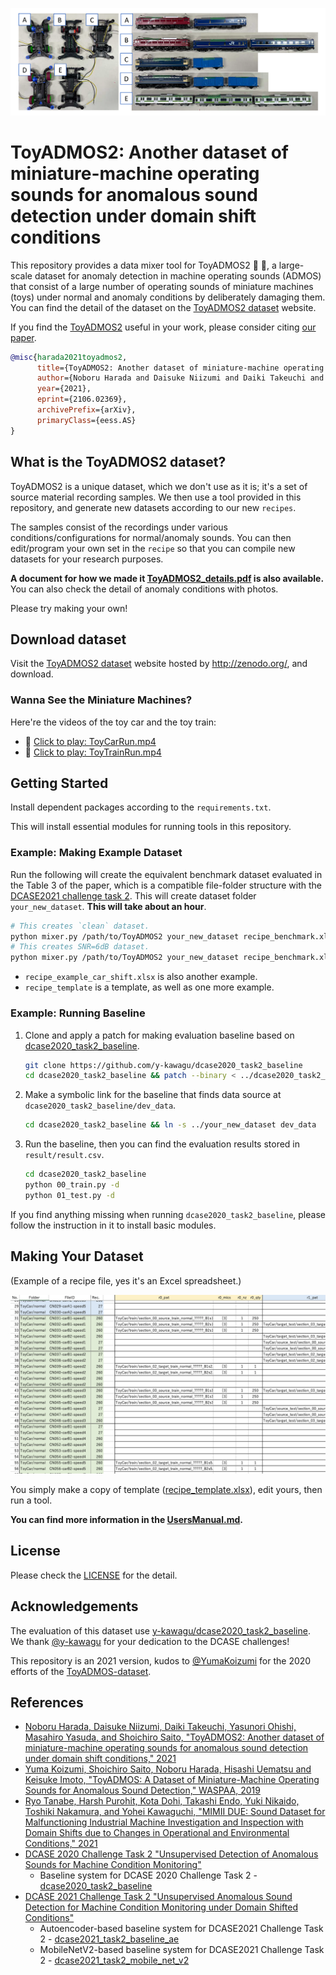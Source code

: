 ![toyadmos2 key visual](images/toyadmos2-key-visual.png)

# ToyADMOS2: Another dataset of miniature-machine operating sounds for anomalous sound detection under domain shift conditions

This repository provides a data mixer tool for ToyADMOS2 🚗 🚃, a large-scale dataset for anomaly detection in machine operating sounds (ADMOS)
that consist of a large number of operating sounds of miniature machines (toys) under normal and anomaly conditions by deliberately damaging them.
You can find the detail of the dataset on the [ToyADMOS2 dataset](https://zenodo.org/record/4580270#.YLniqmb7RzU) website.

If you find the [ToyADMOS2](https://arxiv.org/abs/2106.02369) useful in your work, please consider citing [our paper](https://arxiv.org/abs/2106.02369).

```BibTeX
@misc{harada2021toyadmos2,
      title={ToyADMOS2: Another dataset of miniature-machine operating sounds for anomalous sound detection under domain shift conditions}, 
      author={Noboru Harada and Daisuke Niizumi and Daiki Takeuchi and Yasunori Ohishi and Masahiro Yasuda, and Shoichiro Saito},
      year={2021},
      eprint={2106.02369},
      archivePrefix={arXiv},
      primaryClass={eess.AS}
}
```

## What is the ToyADMOS2 dataset?

ToyADMOS2 is a unique dataset, which we don't use as it is; it's a set of source material recording samples.
We then use a tool provided in this repository, and generate new datasets according to our new `recipes`.

The samples consist of the recordings under various conditions/configurations for normal/anomaly sounds. You can then edit/program your own set in the `recipe` so that you can compile new datasets for your research purposes.

__A document for how we made it [ToyADMOS2_details.pdf](ToyADMOS2_details.pdf) is also available.__
You can also check the detail of anomaly conditions with photos.

Please try making your own!

## Download dataset

Visit the [ToyADMOS2 dataset](https://zenodo.org/record/4580270#.YLniqmb7RzU) website hosted by http://zenodo.org/, and download.

### Wanna See the Miniature Machines?

Here're the videos of the toy car and the toy train:

- 🚗 [Click to play: ToyCarRun.mp4](https://user-images.githubusercontent.com/14831220/118355869-672e7680-b5ad-11eb-947d-e90b1bfeb7ed.mp4)
- 🚃 [Click to play: ToyTrainRun.mp4](https://user-images.githubusercontent.com/14831220/118355957-e0c66480-b5ad-11eb-950b-d874cfa0f0a8.mp4)

## Getting Started

Install dependent packages according to the `requirements.txt`.

This will install essential modules for running tools in this repository.

### Example: Making Example Dataset

Run the following will create the equivalent benchmark dataset evaluated in the Table 3 of the paper, which is a compatible file-folder structure with the [DCASE2021 challenge task 2](http://dcase.community/challenge2021/task-unsupervised-detection-of-anomalous-sounds). This will create dataset folder `your_new_dataset`. **This will take about an hour**.

```sh
# This creates `clean` dataset.
python mixer.py /path/to/ToyADMOS2 your_new_dataset recipe_benchmark.xlsx clean
# This creates SNR=6dB dataset.
python mixer.py /path/to/ToyADMOS2 your_new_dataset recipe_benchmark.xlsx 6
```

- `recipe_example_car_shift.xlsx` is also another example.
- `recipe_template` is a template, as well as one more example.

### Example: Running Baseline

1. Clone and apply a patch for making evaluation baseline based on [dcase2020_task2_baseline](https://github.com/y-kawagu/dcase2020_task2_baseline).

    ```sh
    git clone https://github.com/y-kawagu/dcase2020_task2_baseline
    cd dcase2020_task2_baseline && patch --binary < ../dcase2020_task2_baseline.patch
    ```

2. Make a symbolic link for the baseline that finds data source at `dcase2020_task2_baseline/dev_data`.

    ```sh
    cd dcase2020_task2_baseline && ln -s ../your_new_dataset dev_data
    ```

3. Run the baseline, then you can find the evaluation results stored in `result/result.csv`.

    ```sh
    cd dcase2020_task2_baseline
    python 00_train.py -d
    python 01_test.py -d
    ```

If you find anything missing when running `dcase2020_task2_baseline`, please follow the instruction in it to install basic modules.

## Making Your Dataset

(Example of a recipe file, yes it's an Excel spreadsheet.)

![example recipe excel](images/example_recipe.png)

You simply make a copy of template ([recipe_template.xlsx](recipe_template.xlsx)), edit yours, then run a tool.

__You can find more information in the [UsersManual.md](UsersManual.md).__

## License

Please check the [LICENSE](LICENSE) for the detail.

## Acknowledgements

The evaluation of this dataset use [y-kawagu/dcase2020_task2_baseline](https://github.com/y-kawagu/dcase2020_task2_baseline). We thank [@y-kawagu](https://github.com/y-kawagu) for your dedication to the DCASE challenges!

This repository is an 2021 version, kudos to [@YumaKoizumi](https://github.com/YumaKoizumi/) for the 2020 efforts of the [ToyADMOS-dataset](https://github.com/YumaKoizumi/ToyADMOS-dataset).

## References

- [Noboru Harada, Daisuke Niizumi, Daiki Takeuchi, Yasunori Ohishi, Masahiro Yasuda, and Shoichiro Saito, "ToyADMOS2: Another dataset of miniature-machine operating sounds for anomalous sound detection under domain shift conditions," 2021](https://arxiv.org/abs/2106.02369)
- [Yuma Koizumi, Shoichiro Saito, Noboru Harada, Hisashi Uematsu and Keisuke Imoto, "ToyADMOS: A Dataset of Miniature-Machine Operating Sounds for Anomalous Sound Detection," WASPAA, 2019](https://arxiv.org/abs/1908.03299)
- [Ryo Tanabe, Harsh Purohit, Kota Dohi, Takashi Endo, Yuki Nikaido, Toshiki Nakamura, and Yohei Kawaguchi, "MIMII DUE: Sound Dataset for Malfunctioning Industrial Machine Investigation and Inspection with Domain Shifts due to Changes in Operational and Environmental Conditions," 2021](https://arxiv.org/abs/2105.02702)
- [DCASE 2020 Challenge Task 2 "Unsupervised Detection of Anomalous Sounds for Machine Condition Monitoring"](http://dcase.community/challenge2020/task-unsupervised-detection-of-anomalous-sounds)
    - Baseline system for DCASE 2020 Challenge Task 2 - [dcase2020_task2_baseline](https://github.com/y-kawagu/dcase2020_task2_baseline)
- [DCASE 2021 Challenge Task 2 "Unsupervised Anomalous Sound Detection for Machine Condition Monitoring under Domain Shifted Conditions"](http://dcase.community/challenge2021/task-unsupervised-detection-of-anomalous-sounds)
    - Autoencoder-based baseline system for DCASE2021 Challenge Task 2 - [dcase2021_task2_baseline_ae](https://github.com/y-kawagu/dcase2021_task2_baseline_ae)
    - MobileNetV2-based baseline system for DCASE2021 Challenge Task 2 - [dcase2021_task2_mobile_net_v2](https://github.com/y-kawagu/dcase2021_task2_baseline_mobile_net_v2)

